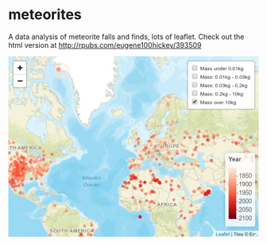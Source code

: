 # meteorites
A data analysis of meteorite falls and finds, lots of leaflet. Check out the html version at http://rpubs.com/eugene100hickey/393509


![Alt text](meteors.png?raw=true "Title")
